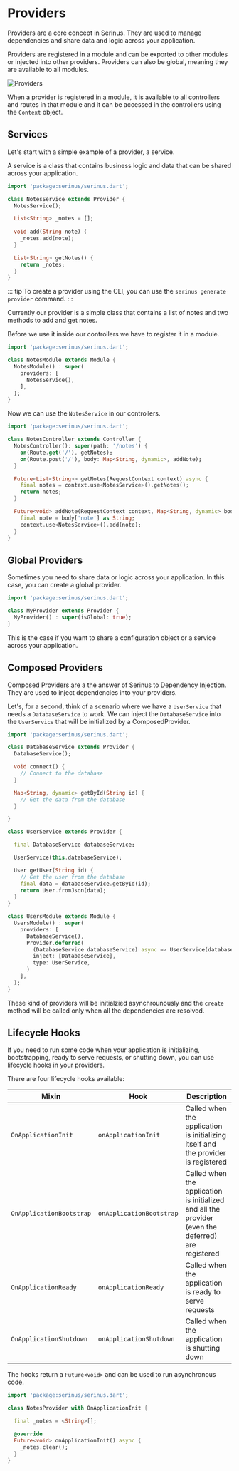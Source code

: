 # Providers

Providers are a core concept in Serinus. They are used to manage dependencies and share data and logic across your application.

Providers are registered in a module and can be exported to other modules or injected into other providers. Providers can also be global, meaning they are available to all modules.

<img src='/providers.png' alt='Providers' />

When a provider is registered in a module, it is available to all controllers and routes in that module and it can be accessed in the controllers using the `Context` object.

## Services

Let's start with a simple example of a provider, a service.

A service is a class that contains business logic and data that can be shared across your application.

```dart
import 'package:serinus/serinus.dart';

class NotesService extends Provider {
  NotesService();

  List<String> _notes = [];
  
  void add(String note) {
    _notes.add(note);
  }

  List<String> getNotes() {
    return _notes;
  }
}
```

::: tip
To create a provider using the CLI, you can use the `serinus generate provider` command.
:::

Currently our provider is a simple class that contains a list of notes and two methods to add and get notes.

Before we use it inside our controllers we have to register it in a module.

```dart
import 'package:serinus/serinus.dart';

class NotesModule extends Module {
  NotesModule() : super(
    providers: [
      NotesService(),
    ],
  );
}
```

Now we can use the `NotesService` in our controllers.

```dart
import 'package:serinus/serinus.dart';

class NotesController extends Controller {
  NotesController(): super(path: '/notes') {
    on(Route.get('/'), getNotes);
    on(Route.post('/'), body: Map<String, dynamic>, addNote);
  }

  Future<List<String>> getNotes(RequestContext context) async {
    final notes = context.use<NotesService>().getNotes();
    return notes;
  }

  Future<void> addNote(RequestContext context, Map<String, dynamic> body) async {
    final note = body['note'] as String;
    context.use<NotesService>().add(note);
  }
}
```

## Global Providers

Sometimes you need to share data or logic across your application. In this case, you can create a global provider.

```dart
import 'package:serinus/serinus.dart';

class MyProvider extends Provider {
  MyProvider() : super(isGlobal: true);
}
```

This is the case if you want to share a configuration object or a service across your application.

## Composed Providers

Composed Providers are a the answer of Serinus to Dependency Injection. They are used to inject dependencies into your providers.

Let's, for a second, think of a scenario where we have a `UserService` that needs a `DatabaseService` to work. We can inject the `DatabaseService` into the `UserService` that will be initialized by a ComposedProvider.

```dart
import 'package:serinus/serinus.dart';

class DatabaseService extends Provider {
  DatabaseService();

  void connect() {
    // Connect to the database
  }

  Map<String, dynamic> getById(String id) {
    // Get the data from the database
  }

}

class UserService extends Provider {

  final DatabaseService databaseService;

  UserService(this.databaseService);

  User getUser(String id) {
    // Get the user from the database
    final data = databaseService.getById(id);
    return User.fromJson(data);
  }
}

class UsersModule extends Module {
  UsersModule() : super(
    providers: [
      DatabaseService(),
      Provider.deferred(
        (DatabaseService databaseService) async => UserService(databaseService)
        inject: [DatabaseService],
        type: UserService,
      )
    ],
  );
}
```

These kind of providers will be initialzied asynchrounously and the `create` method will be called only when all the dependencies are resolved.

## Lifecycle Hooks

If you need to run some code when your application is initializing, bootstrapping, ready to serve requests, or shutting down, you can use lifecycle hooks in your providers.

There are four lifecycle hooks available:

| Mixin | Hook                | Description                                                                 |
|-------|---------------------|-----------------------------------------------------------------------------|
| `OnApplicationInit` | `onApplicationInit` | Called when the application is initializing itself and the provider is registered   |
| `OnApplicationBootstrap` | `onApplicationBootstrap`      | Called when the application is initialized and all the provider (even the deferred) are registered |
| `OnApplicationReady` | `onApplicationReady`      | Called when the application is ready to serve requests |
| `OnApplicationShutdown` | `onApplicationShutdown`      | Called when the application is shutting down |

The hooks return a `Future<void>` and can be used to run asynchronous code.

```dart
import 'package:serinus/serinus.dart';

class NotesProvider with OnApplicationInit {

  final _notes = <String>[];

  @override
  Future<void> onApplicationInit() async {
    _notes.clear();
  }
}

```
